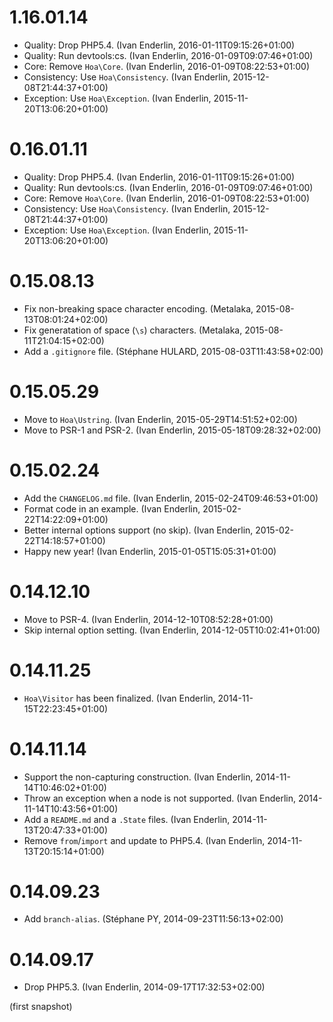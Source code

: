 # 1.16.01.14

  * Quality: Drop PHP5.4. (Ivan Enderlin, 2016-01-11T09:15:26+01:00)
  * Quality: Run devtools:cs. (Ivan Enderlin, 2016-01-09T09:07:46+01:00)
  * Core: Remove `Hoa\Core`. (Ivan Enderlin, 2016-01-09T08:22:53+01:00)
  * Consistency: Use `Hoa\Consistency`. (Ivan Enderlin, 2015-12-08T21:44:37+01:00)
  * Exception: Use `Hoa\Exception`. (Ivan Enderlin, 2015-11-20T13:06:20+01:00)

# 0.16.01.11

  * Quality: Drop PHP5.4. (Ivan Enderlin, 2016-01-11T09:15:26+01:00)
  * Quality: Run devtools:cs. (Ivan Enderlin, 2016-01-09T09:07:46+01:00)
  * Core: Remove `Hoa\Core`. (Ivan Enderlin, 2016-01-09T08:22:53+01:00)
  * Consistency: Use `Hoa\Consistency`. (Ivan Enderlin, 2015-12-08T21:44:37+01:00)
  * Exception: Use `Hoa\Exception`. (Ivan Enderlin, 2015-11-20T13:06:20+01:00)

# 0.15.08.13

  * Fix non-breaking space character encoding. (Metalaka, 2015-08-13T08:01:24+02:00)
  * Fix generatation of space (`\s`) characters. (Metalaka, 2015-08-11T21:04:15+02:00)
  * Add a `.gitignore` file. (Stéphane HULARD, 2015-08-03T11:43:58+02:00)

# 0.15.05.29

  * Move to `Hoa\Ustring`. (Ivan Enderlin, 2015-05-29T14:51:52+02:00)
  * Move to PSR-1 and PSR-2. (Ivan Enderlin, 2015-05-18T09:28:32+02:00)

# 0.15.02.24

  * Add the `CHANGELOG.md` file. (Ivan Enderlin, 2015-02-24T09:46:53+01:00)
  * Format code in an example. (Ivan Enderlin, 2015-02-22T14:22:09+01:00)
  * Better internal options support (no skip). (Ivan Enderlin, 2015-02-22T14:18:57+01:00)
  * Happy new year! (Ivan Enderlin, 2015-01-05T15:05:31+01:00)

# 0.14.12.10

  * Move to PSR-4. (Ivan Enderlin, 2014-12-10T08:52:28+01:00)
  * Skip internal option setting. (Ivan Enderlin, 2014-12-05T10:02:41+01:00)

# 0.14.11.25

  * `Hoa\Visitor` has been finalized. (Ivan Enderlin, 2014-11-15T22:23:45+01:00)

# 0.14.11.14

  * Support the non-capturing construction. (Ivan Enderlin, 2014-11-14T10:46:02+01:00)
  * Throw an exception when a node is not supported. (Ivan Enderlin, 2014-11-14T10:43:56+01:00)
  * Add a `README.md` and a `.State` files. (Ivan Enderlin, 2014-11-13T20:47:33+01:00)
  * Remove `from`/`import` and update to PHP5.4. (Ivan Enderlin, 2014-11-13T20:15:14+01:00)

# 0.14.09.23

  * Add `branch-alias`. (Stéphane PY, 2014-09-23T11:56:13+02:00)

# 0.14.09.17

  * Drop PHP5.3. (Ivan Enderlin, 2014-09-17T17:32:53+02:00)

(first snapshot)
